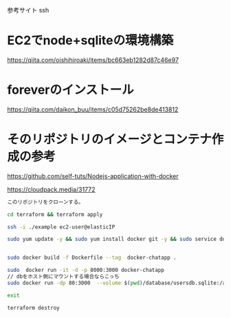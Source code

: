参考サイト ssh
# EC2でnode+sqliteの環境構築
https://qiita.com/oishihiroaki/items/bc663eb1282d87c46e97
# foreverのインストール
https://qiita.com/daikon_buu/items/c05d75262be8de413812
# そのリポジトリのイメージとコンテナ作成の参考
https://github.com/self-tuts/Nodejs-application-with-docker

https://cloudpack.media/31772

```bash
このリポジトリをクローンする。

cd terraform && terraform apply 

ssh -i ./example ec2-user@elasticIP

sudo yum update -y && sudo yum install docker git -y && sudo service docker start && git clone https://github.com/rkclhack/hackathon-ot-B.git hackathon && cd hackathon/chatapp


sudo docker build -f Dockerfile --tag  docker-chatapp .

sudo  docker run -it -d -p 8000:3000 docker-chatapp
// dbをホスト側にマウントする場合ならこっち
sudo docker run -dp 80:3000  --volume $(pwd)/database/usersdb.sqlite:/app/database/usersdb.sqlite docker-chatapp

exit

terraform destroy
```

